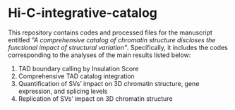 # Hi-C-integrative-catalog
This repository contains codes and processed files for the manuscript entitled *"A comprehensive catalog of chromatin structure discloses the functional impact of structural variation"*. Specifically, it includes the codes corresponding to the analyses of the main results listed below:

  1. TAD boundary calling by Insulation Score
  2. Comprehensive TAD catalog integration
  3. Quantification of SVs’ impact on 3D chromatin structure, gene expression, and splicing levels
  4. Replication of SVs’ impact on 3D chromatin structure
